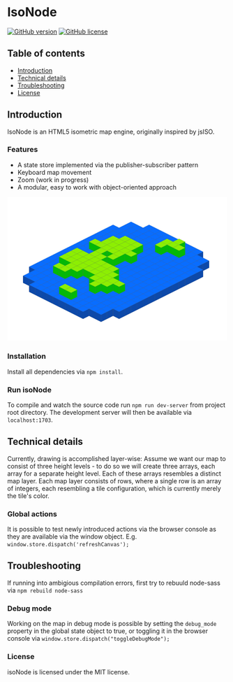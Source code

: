 # IsoNode

[![GitHub version](https://img.shields.io/github/manifest-json/v/gnzg/isonode/master)](/github/manifest-json/v/https://github.com/gnzg/isoNode)
[![GitHub license](https://img.shields.io/github/license/gnzg/isonode)](https://github.com/gnzg/isoNode/blob/master/LICENSE)

## Table of contents
* [Introduction](#introduction)
* [Technical details](#technical-details)
* [Troubleshooting](#troubleshooting)
* [License](#license)

## Introduction
IsoNode is an HTML5 isometric map engine, originally inspired by jsISO.

### Features

* A state store implemented via the publisher-subscriber pattern
* Keyboard map movement
* Zoom (work in progress)
* A modular, easy to work with object-oriented approach

![isoNode](https://github.com/gnzg/isoNode/blob/master/example.png?raw=true)

### Installation

Install all dependencies via `npm install`.

### Run isoNode

To compile and watch the source code run `npm run dev-server` from project root directory. The development server will then be available via `localhost:1703`.

## Technical details
Currently, drawing is accomplished layer-wise: Assume we want our map to consist of three height levels - to do so we will create three arrays, each array for a separate height level. Each of these arrays resembles a distinct map layer. Each map layer consists of rows, where a single row is an array of integers, each resembling a tile configuration, which is currently merely the tile's color.

### Global actions

It is possible to test newly introduced actions via the browser console as they are available via the window object. E.g. `window.store.dispatch('refreshCanvas');` 


## Troubleshooting

If running into ambigious compilation errors, first try to rebuuld node-sass via `npm rebuild node-sass`

### Debug mode

Working on the map in debug mode is possible by setting the `debug_mode` property in the global state object to true, or toggling it in the browser console via `window.store.dispatch("toggleDebugMode");`

### License

isoNode is licensed under the MIT license.
